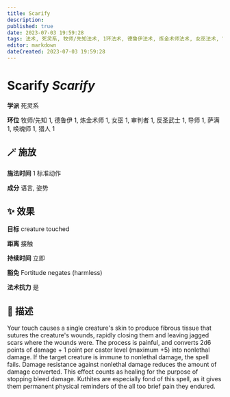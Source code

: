 ```yaml
---
title: Scarify
description: 
published: true
date: 2023-07-03 19:59:28
tags: 法术, 死灵系, 牧师/先知法术, 1环法术, 德鲁伊法术, 炼金术师法术, 女巫法术, 审判者法术, 反圣武士法术, 导师法术, 萨满法术, 唤魂师法术, 猎人法术
editor: markdown
dateCreated: 2023-07-03 19:59:28
---
```


# **Scarify** *Scarify*

**学派** 死灵系 

**环位** 牧师/先知 1, 德鲁伊 1, 炼金术师 1, 女巫 1, 审判者 1, 反圣武士 1, 导师 1, 萨满 1, 唤魂师 1, 猎人 1

## 🪄 施放

**施法时间** 1 标准动作

**成分** 语言, 姿势

## ✨ 效果 

**目标** creature touched 

**距离** 接触  

**持续时间** 立即 

**豁免** Fortitude negates (harmless)

**法术抗力** 是

## 📖 描述

Your touch causes a single creature's skin to produce fibrous tissue that sutures the creature's wounds, rapidly closing them and leaving jagged scars where the wounds were. The process is painful, and converts 2d6 points of damage + 1 point per caster level (maximum +5) into nonlethal damage. If the target creature is immune to nonlethal damage, the spell fails. Damage resistance against nonlethal damage reduces the amount of damage converted. This effect counts as healing for the purpose of stopping bleed damage. Kuthites are especially fond of this spell, as it gives them permanent physical reminders of the all too brief pain they endured.
    